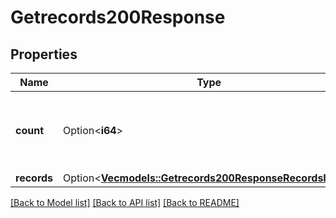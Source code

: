 # Getrecords200Response

## Properties

Name | Type | Description | Notes
------------ | ------------- | ------------- | -------------
**count** | Option<**i64**> | Total number of object records for an object type. | [optional]
**records** | Option<[**Vec<models::Getrecords200ResponseRecordsInner>**](getrecords_200_response_records_inner.md)> |  | [optional]

[[Back to Model list]](../README.md#documentation-for-models) [[Back to API list]](../README.md#documentation-for-api-endpoints) [[Back to README]](../README.md)


